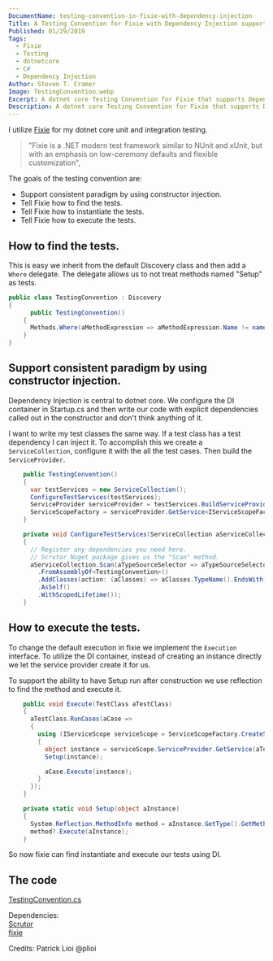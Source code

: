 ```yaml
---
DocumentName: testing-convention-in-fixie-with-dependency-injection
Title: A Testing Convention for Fixie with Dependency Injection support
Published: 01/29/2019
Tags: 
  - Fixie 
  - Testing 
  - dotnetcore 
  - C#
  - Dependency Injection
Author: Steven T. Cramer
Image: TestingConvention.webp
Excerpt: A dotnet core Testing Convention for Fixie that supports Dependency Injection
Description: A dotnet core Testing Convention for Fixie that supports Dependency Injection
---
```


I utilize [Fixie](http://fixie.github.io/) for my dotnet core unit and integration testing.

> "Fixie is a .NET modern test framework similar to NUnit and xUnit, but with an emphasis on low-ceremony defaults and flexible customization", 

The goals of the testing convention are:
* Support consistent paradigm by using constructor injection.
* Tell Fixie how to find the tests.
* Tell Fixie how to instantiate the tests.
* Tell Fixie how to execute the tests.

## How to find the tests.

This is easy we inherit from the default Discovery class and then add a `Where` delegate.  The delegate allows us to not treat methods named "Setup" as tests.

```csharp
public class TestingConvention : Discovery 
{
      public TestingConvention()
    {
      Methods.Where(aMethodExpression => aMethodExpression.Name != nameof(Setup));
    }
}
```

## Support consistent paradigm by using constructor injection.
Dependency Injection is central to dotnet core.  We configure the DI container in Startup.cs and then write our code with explicit dependencies called out in the constructor and don't think anything of it.

I want to write my test classes the same way.  If a test class has a test dependency I can inject it.  To accomplish this we create a `ServiceCollection`,
configure it with the all the test cases. Then build the `ServiceProvider`.

```csharp
    public TestingConvention()
    {
      var testServices = new ServiceCollection();
      ConfigureTestServices(testServices);
      ServiceProvider serviceProvider = testServices.BuildServiceProvider();
      ServiceScopeFactory = serviceProvider.GetService<IServiceScopeFactory>();
    }

    private void ConfigureTestServices(ServiceCollection aServiceCollection)
    {
      // Register any dependencies you need here.
      // Scrutor Nuget package gives us the "Scan" method.
      aServiceCollection.Scan(aTypeSourceSelector => aTypeSourceSelector
        .FromAssemblyOf<TestingConvention>()
        .AddClasses(action: (aClasses) => aClasses.TypeName().EndsWith("Tests"))
        .AsSelf()
        .WithScopedLifetime());
    }
```

## How to execute the tests.

To change the default execution in fixie we implement the `Execution` interface.
To utilize the DI container, instead of creating an instance directly we let the service provider create it for us.

To support the ability to have Setup run after construction we use reflection to find the method and execute it.

```csharp
    public void Execute(TestClass aTestClass)
    {
      aTestClass.RunCases(aCase =>
      {
        using (IServiceScope serviceScope = ServiceScopeFactory.CreateScope())
        {
          object instance = serviceScope.ServiceProvider.GetService(aTestClass.Type);
          Setup(instance);

          aCase.Execute(instance);
        }
      });
    }

    private static void Setup(object aInstance)
    {
      System.Reflection.MethodInfo method = aInstance.GetType().GetMethod(nameof(Setup));
      method?.Execute(aInstance);
    }
```

So now fixie can find instantiate and execute our tests using DI.

## The code
[TestingConvention.cs](https://github.com/TimeWarpEngineering/blazor-state/blob/master/test/BlazorState.Server.Integration.Tests/Infrastructure/TestingConvention.cs)

Dependencies:  
[Scrutor](https://github.com/khellang/Scrutor)  
[fixie](http://fixie.github.io/)  

Credits: Patrick Lioi @plioi

